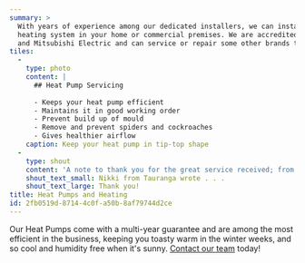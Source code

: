 ```yaml
---
summary: >
  With years of experience among our dedicated installers, we can install a heat pump or ducted
  heating system in your home or commercial premises. We are accredited installers for Daikin,Fujitsu
  and Mitsubishi Electric and can service or repair some other brands too.
tiles:
  - 
    type: photo
    content: |
      ## Heat Pump Servicing
      
      - Keeps your heat pump efficient
      - Maintains it in good working order
      - Prevent build up of mould
      - Remove and prevent spiders and cockroaches
      - Gives healthier airflow
    caption: Keep your heat pump in tip-top shape
  - 
    type: shout
    content: 'A note to thank you for the great service received; from the initial consultation, advice and quote and the following week the quick and tidy installation of the Fujitsu Heatpump.  Great service all round and thoroughly appreciating having a warm and cosy lounge and dining area.'
    shout_text_small: Nikki from Tauranga wrote . . .
    shout_text_large: Thank you!
title: Heat Pumps and Heating
id: 2fb0519d-8714-4c0f-a50b-8af79744d2ce
---
```

Our Heat Pumps come with a multi-year guarantee and are among the most efficient in the business, keeping you toasty warm in the winter weeks, and so cool and humidity free when it's sunny.
[Contact our team](/contact) today!